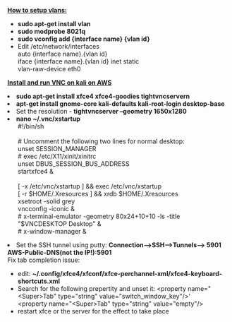 <b><u>How to setup vlans:</u></b><br>
<ul>
<li><b>sudo apt-get install vlan</b></li>
<li><b>sudo modprobe 8021q</b></li>
<li><b>sudo vconfig add {interface name} {vlan id}</b></li>
<li>Edit /etc/network/interfaces <br>
auto {interface name}.{vlan id}<br>
iface {interface name}.{vlan id} inet static<br>
vlan-raw-device eth0</li>
</ul>

<b><u>Install and run VNC on kali on AWS</u></b><br>
<li><b>sudo apt-get install xfce4 xfce4-goodies tightvncservern</b></li>
<li><b>apt-get install gnome-core kali-defaults kali-root-login desktop-base</b></li>
<li>Set the resolution - <b>tightvncserver –geometry 1650x1280</b></li>
<li><b>nano ~/.vnc/xstartup</b>
<ul>
#!/bin/sh</br>
</br>
# Uncomment the following two lines for normal desktop:</br>
unset SESSION_MANAGER</br>
# exec /etc/X11/xinit/xinitrc</br>
unset DBUS_SESSION_BUS_ADDRESS</br>
startxfce4 &</br>
</br>
[ -x /etc/vnc/xstartup ] && exec /etc/vnc/xstartup</br>
[ -r $HOME/.Xresources ] && xrdb $HOME/.Xresources</br>
xsetroot -solid grey</br>
vncconfig -iconic &</br>
# x-terminal-emulator -geometry 80x24+10+10 -ls -title "$VNCDESKTOP Desktop" &</br>
# x-window-manager &</br>
</ul>
<li>Set the SSH tunnel using putty: <b>Connection-->SSH-->Tunnels--> 5901 AWS-Public-DNS(not the IP!):5901</b></li>
Fix tab completion issue:
<ul>
<li>edit: <b>~/.config/xfce4/xfconf/xfce-perchannel-xml/xfce4-keyboard-shortcuts.xml</b></li>
<li>Search for the following prepertity and unset it: &lt;property name="&lt;Super&gt;Tab" type="string" value="switch_window_key"/>'</br>
&lt;property name="&lt;Super&gt;Tab" type="string" value="empty"/></li>
<li>restart xfce or the server for the effect to take place</li>
</ul>


